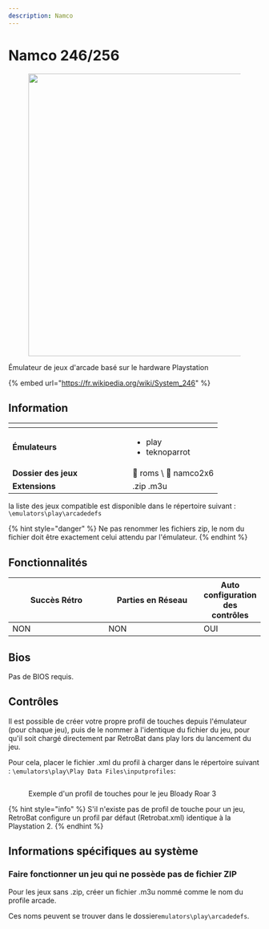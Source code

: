 ```yaml
---
description: Namco
---
```


# Namco 246/256

<div align="left"><figure><img src="https://raw.githubusercontent.com/fabricecaruso/es-theme-carbon/91d85c7849cc550b0cac4e75cb8e0923d3b61b5e/art/logos/namco2x6.svg" alt="" width="563"><figcaption></figcaption></figure></div>

Émulateur de jeux d'arcade basé sur le hardware Playstation

{% embed url="https://fr.wikipedia.org/wiki/System_246" %}

## Information

<table data-header-hidden><thead><tr><th width="224"></th><th></th></tr></thead><tbody><tr><td><strong>Émulateurs</strong></td><td><ul><li>play</li><li>teknoparrot</li></ul></td></tr><tr><td><strong>Dossier des jeux</strong></td><td><span data-gb-custom-inline data-tag="emoji" data-code="1f4c2">📂</span> roms \ <span data-gb-custom-inline data-tag="emoji" data-code="1f4c2">📂</span> namco2x6</td></tr><tr><td><strong>Extensions</strong></td><td>.zip .m3u</td></tr></tbody></table>

la liste des jeux compatible est disponible dans le répertoire suivant : `\emulators\play\arcadedefs`

{% hint style="danger" %}
Ne pas renommer les fichiers zip, le nom du fichier doit être exactement celui attendu par l'émulateur.
{% endhint %}

## Fonctionnalités

<table><thead><tr><th width="212">Succès Rétro</th><th width="210">Parties en Réseau</th><th>Auto configuration des contrôles</th></tr></thead><tbody><tr><td>NON</td><td>NON</td><td>OUI</td></tr></tbody></table>

## Bios

Pas de BIOS requis.

## Contrôles

Il est possible de créer votre propre profil de touches depuis l'émulateur (pour chaque jeu), puis de le nommer à l'identique du fichier du jeu, pour qu'il soit chargé directement par RetroBat dans play lors du lancement du jeu.

Pour cela, placer le fichier .xml du profil à charger dans le répertoire suivant : `\emulators\play\Play Data Files\inputprofiles`:

<div align="left"><figure><img src="https://i.imgur.com/2F3itrK.png" alt=""><figcaption><p>Exemple d'un profil de touches pour le jeu Bloady Roar 3</p></figcaption></figure></div>

{% hint style="info" %}
S'il n'existe pas de profil de touche pour un jeu, RetroBat configure un profil par défaut (Retrobat.xml) identique à la Playstation 2.
{% endhint %}

## Informations spécifiques au système

### Faire fonctionner un jeu qui ne possède pas de fichier ZIP

Pour les jeux sans .zip, créer un fichier .m3u nommé comme le nom du profile arcade.

Ces noms peuvent se trouver dans le dossier`emulators\play\arcadedefs`.
